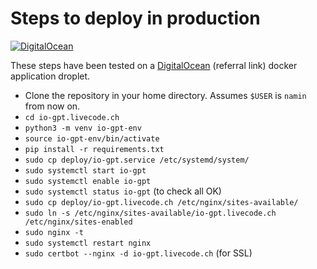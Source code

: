 # Steps to deploy in production

[![DigitalOcean](https://opensource.nyc3.cdn.digitaloceanspaces.com/attribution/assets/SVG/DO_Logo_horizontal_blue.svg)](https://www.digitalocean.com/?refcode=10856c6c1ff2)

These steps have been tested on a [DigitalOcean](https://www.digitalocean.com/?refcode=10856c6c1ff2) (referral link) docker application droplet.

- Clone the repository in your home directory. Assumes `$USER` is `namin` from now on.
- `cd io-gpt.livecode.ch`
- `python3 -m venv io-gpt-env`
- `source io-gpt-env/bin/activate`
- `pip install -r requirements.txt`
- `sudo cp deploy/io-gpt.service /etc/systemd/system/`
- `sudo systemctl start io-gpt`
- `sudo systemctl enable io-gpt`
- `sudo systemctl status io-gpt` (to check all OK)
- `sudo cp deploy/io-gpt.livecode.ch /etc/nginx/sites-available/`
- `sudo ln -s /etc/nginx/sites-available/io-gpt.livecode.ch /etc/nginx/sites-enabled`
- `sudo nginx -t`
- `sudo systemctl restart nginx`
- `sudo certbot --nginx -d io-gpt.livecode.ch` (for SSL)
